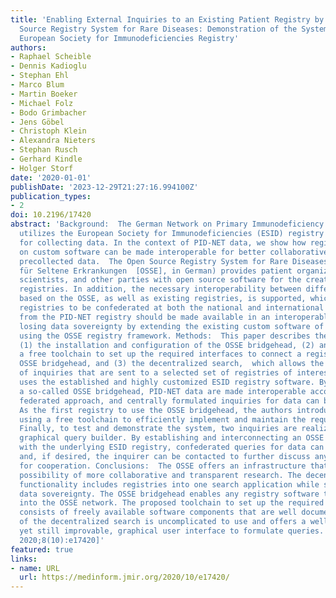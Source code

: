 ```yaml
---
title: 'Enabling External Inquiries to an Existing Patient Registry by Using the Open
  Source Registry System for Rare Diseases: Demonstration of the System Using the
  European Society for Immunodeficiencies Registry'
authors:
- Raphael Scheible
- Dennis Kadioglu
- Stephan Ehl
- Marco Blum
- Martin Boeker
- Michael Folz
- Bodo Grimbacher
- Jens Göbel
- Christoph Klein
- Alexandra Nieters
- Stephan Rusch
- Gerhard Kindle
- Holger Storf
date: '2020-01-01'
publishDate: '2023-12-29T21:27:16.994100Z'
publication_types:
- 2
doi: 10.2196/17420
abstract: 'Background:  The German Network on Primary Immunodeficiency Diseases (PID-NET)
  utilizes the European Society for Immunodeficiencies (ESID) registry as a platform
  for collecting data. In the context of PID-NET data, we show how registries based
  on custom software can be made interoperable for better collaborative access to
  precollected data.  The Open Source Registry System for Rare Diseases ( Open-Source-Registersystem
  für Seltene Erkrankungen  [OSSE], in German) provides patient organizations, physicians,
  scientists, and other parties with open source software for the creation of patient
  registries. In addition, the necessary interoperability between different registries
  based on the OSSE, as well as existing registries, is supported, which allows those
  registries to be confederated at both the national and international levels. Objective:  Data
  from the PID-NET registry should be made available in an interoperable manner without
  losing data sovereignty by extending the existing custom software of the registry
  using the OSSE registry framework. Methods:  This paper describes the following:
  (1) the installation and configuration of the OSSE bridgehead, (2) an approach using
  a free toolchain to set up the required interfaces to connect a registry with the
  OSSE bridgehead, and (3) the decentralized search,  which allows the formulation
  of inquiries that are sent to a selected set of registries of interest. Results:  PID-NET
  uses the established and highly customized ESID registry software. By setting up
  a so-called OSSE bridgehead, PID-NET data are made interoperable according to a
  federated approach, and centrally formulated inquiries for data can be received.
  As the first registry to use the OSSE bridgehead, the authors introduce an approach
  using a free toolchain to efficiently implement and maintain the required interfaces.
  Finally, to test and demonstrate the system, two inquiries are realized using the
  graphical query builder. By establishing and interconnecting an OSSE bridgehead
  with the underlying ESID registry, confederated queries for data can be received
  and, if desired, the inquirer can be contacted to further discuss any requirements
  for cooperation. Conclusions:  The OSSE offers an infrastructure that provides the
  possibility of more collaborative and transparent research. The decentralized search
  functionality includes registries into one search application while still maintaining
  data sovereignty. The OSSE bridgehead enables any registry software to be integrated
  into the OSSE network. The proposed toolchain to set up the required interfaces
  consists of freely available software components that are well documented. The use
  of the decentralized search is uncomplicated to use and offers a well-structured,
  yet still improvable, graphical user interface to formulate queries. [JMIR Med Inform
  2020;8(10):e17420]'
featured: true
links:
- name: URL
  url: https://medinform.jmir.org/2020/10/e17420/
---
```

